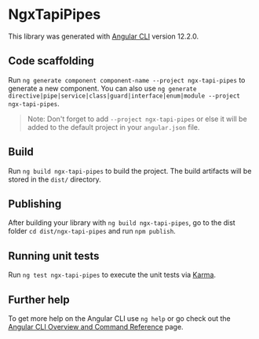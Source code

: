 # NgxTapiPipes

This library was generated with [Angular CLI](https://github.com/angular/angular-cli) version 12.2.0.

## Code scaffolding

Run `ng generate component component-name --project ngx-tapi-pipes` to generate a new component. You can also use `ng generate directive|pipe|service|class|guard|interface|enum|module --project ngx-tapi-pipes`.
> Note: Don't forget to add `--project ngx-tapi-pipes` or else it will be added to the default project in your `angular.json` file. 

## Build

Run `ng build ngx-tapi-pipes` to build the project. The build artifacts will be stored in the `dist/` directory.

## Publishing

After building your library with `ng build ngx-tapi-pipes`, go to the dist folder `cd dist/ngx-tapi-pipes` and run `npm publish`.

## Running unit tests

Run `ng test ngx-tapi-pipes` to execute the unit tests via [Karma](https://karma-runner.github.io).

## Further help

To get more help on the Angular CLI use `ng help` or go check out the [Angular CLI Overview and Command Reference](https://angular.io/cli) page.
